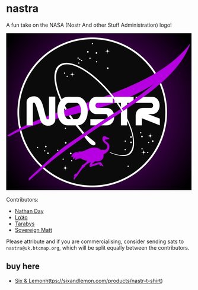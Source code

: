 # nastra

A fun take on the NASA (Nostr And other Stuff Administration) logo!

![nastra logo](https://github.com/dadofsambonzuki/nastra/blob/main/Assets/Nostr_NASA_dark_background_500px.jpeg)

Contributors:

 * [Nathan Day](https://snort.social/p/npub1cn670f663n3ks02jnnlsvd5y88zjnefy8343ykaxs7y3nzzketrsrjwt8a)
 * [Loꓘo](https://snort.social/p/npub13a9prrjj2u730svh79rqhedpd6u5ydstdla8gv2mlnkna7tz4pgsyzf2f7)
 * [Tarabys](https://snort.social/p/npub1tyu5g3frwch2505d7x2y9nt2h5ztt335dtxht9gn6zsr5ftgnglsvqqyut)
 * [Sovereign Matt](https://snort.social/p/npub1fl7pr0azlpgk469u034lsgn46dvwguz9g339p03dpetp9cs5pq5qxzeknp)

Please attribute and if you are commercialising, consider sending sats to `nastra@uk.btcmap.org`, which will be split equally between the contributors.

## buy here

 * [Six & Lemon](https://sixandlemon.com/products/nastr-t-shirt)https://sixandlemon.com/products/nastr-t-shirt)
